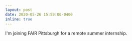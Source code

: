 ```yaml
---
layout: post
date: 2020-05-26 15:59:00-0400
inline: true
---
```


I'm joining FAIR Pittsburgh for a remote summer internship.
